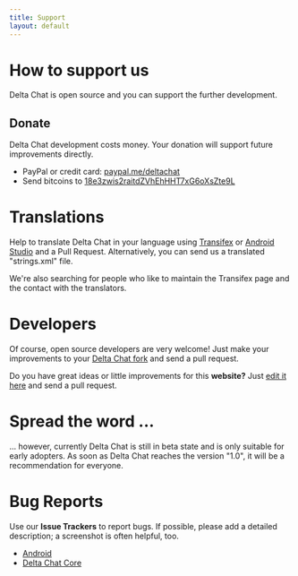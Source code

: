 ```yaml
---
title: Support
layout: default
---
```


# How to support us

Delta Chat is open source and you can support the further development.

## Donate

Delta Chat development costs money. Your donation will support future improvements directly.

- PayPal or credit card: [paypal.me/deltachat](https://paypal.me/deltachat/10)
- Send bitcoins to [18e3zwis2raitdZVhEhHHT7xG6oXsZte9L](bitcoin:18e3zwis2raitdZVhEhHHT7xG6oXsZte9L)


# Translations

Help to translate Delta Chat in your language using 
[Transifex](https://www.transifex.com/delta-chat/delta-chat-android/) or
[Android Studio](https://developer.android.com/studio/write/translations-editor.html) and a Pull Request.
Alternatively, you can send us a translated "strings.xml" file.

We're also searching for people who like to maintain the Transifex page and the contact with the translators.


# Developers

Of course, open source developers are very welcome! Just make your improvements to your [Delta Chat fork](https://github.com/deltachat/) and send a pull request.

Do you have great ideas or little improvements for this **website?** Just [edit it here](https://github.com/deltachat/deltachat-pages) and send a pull request.


# Spread the word ...

... however, currently Delta Chat is still in beta state and is only suitable for early adopters. As soon as Delta Chat reaches the version "1.0", it will be a recommendation for everyone. 


# Bug Reports

Use our **Issue Trackers** to report bugs. If possible, please add a detailed description; a screenshot is often helpful, too. 

- [Android](https://github.com/deltachat/deltachat-android/issues)
- [Delta Chat Core](https://github.com/deltachat/deltachat-core/issues)
